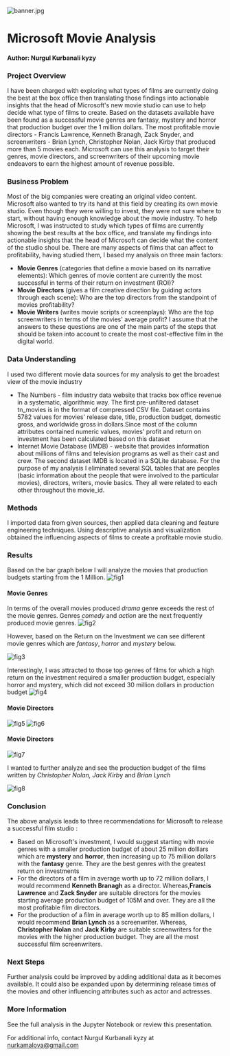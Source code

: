 

![banner.jpg](https://github.com/kamalova/Microsoft-Movie-Analysis/blob/main/images/banner.jpg)
   
# Microsoft Movie Analysis 
#### **Author**: Nurgul Kurbanali kyzy

### Project Overview
I have been charged with exploring what types of films are currently doing the best at the box office then translating those findings into actionable insights that the head of Microsoft's new movie studio can use to help decide what type of films to create. Based on the datasets available have been found as a successful movie genres are fantasy, mystery and horror that production budget over the 1 million dollars. The most profitable movie directors - Francis Lawrence, Kenneth Branagh, Zack Snyder, and screenwriters - Brian Lynch, Christopher Nolan, Jack Kirby that produced more than 5 movies each. Microsoft can use this analysis to target their genres, movie directors, and screenwriters of their upcoming movie endeavors to earn the highest amount of revenue possible.

### Business Problem

Most of the big companies were creating an original video content. Microsoft also wanted to try its hand at this field by creating its own movie studio. Even though they were willing to invest, they were not sure where to start, without having enough knowledge about the movie industry. To help Microsoft, I was instructed to study which types of films are currently showing the best results at the box office, and translate my findings into actionable insights that the head of Microsoft can decide what the content of the studio shoul be. There are many aspects of films that can affect to profitability, having studied them, I based my analysis on three main factors:

* **Movie Genres** (categories that define a movie based on its narrative elements): Which genres of movie content are currently the most successful in terms of their return on investment (ROI)?
* **Movie Directors** (gives a film creative direction by guiding actors through each scene): Who are the top directors from the standpoint of movies profitability?
* **Movie Writers** (writes movie scripts or screenplays): Who are the top screenwriters in terms of the movies' average profit?
I assume that the answers to these questions are one of the main parts of the steps that should be taken into account to create the most cost-effective film in the digital world.

### Data Understanding

I used two different movie data sources for my analysis to get the broadest view of the movie industry

- The Numbers - film industry data website that tracks box office revenue in a systematic, algorithmic way. The first pre-unfiltered dataset tn_movies is in the format of compressed CSV file. Dataset contains 5782 values for movies' release date, title, production budget, domestic gross, and worldwide gross in dollars.Since most of the column attributes contained numeric values, movies' profit and return on investment has been calculated based on this dataset
- Internet Movie Database (IMDB) - website that provides information about millions of films and television programs as well as their cast and crew. The second dataset IMDB is located in a SQLite database. For the purpose of my analysis I eliminated several SQL tables that are peoples (basic information about the people that were involved to the particular movies), directors, writers, movie basics. They all were related to each other throughout the movie_id.

### Methods
I imported data from given sources, then  applied data cleaning and feature engineering techniques. Using descriptive analysis and visualization obtained the influencing aspects of films to create a profitable movie studio.

### Results
Based on the bar graph below  I will analyze the movies that production budgets starting from the 1 Million.
![fig1](https://github.com/kamalova/Microsoft-Movie-Analysis/blob/main/images/fig1.png)

#### Movie Genres
In terms of the overall movies produced *drama* genre exceeds the rest of the movie genres. Genres *comedy* and *action* are the next frequently produced movie genres.
![fig2](https://github.com/kamalova/Microsoft-Movie-Analysis/blob/main/images/fig2.png)

However, based on the Return on the Investment we can see different movie genres which are *fantasy*, *horror* and *mystery* below. 

![fig3](https://github.com/kamalova/Microsoft-Movie-Analysis/blob/main/images/fig3.png)

Interestingly, I was attracted to those top genres of films for which a high return on the investment required a smaller production budget, especially horror and mystery, which did not exceed 30 million dollars in production budget
![fig4](https://github.com/kamalova/Microsoft-Movie-Analysis/blob/main/images/fig4.png)

#### Movie Directors
![fig5](https://github.com/kamalova/Microsoft-Movie-Analysis/blob/main/images/fig5.png)
![fig6](https://github.com/kamalova/Microsoft-Movie-Analysis/blob/main/images/fig6.png)

#### Movie Directors
![fig7](https://github.com/kamalova/Microsoft-Movie-Analysis/blob/main/images/fig7.png)

I wanted to further analyze and see the production budget of the films written by *Christopher Nolan, Jack Kirb*y and *Brian Lynch*

![fig8](https://github.com/kamalova/Microsoft-Movie-Analysis/blob/main/images/fig8.png)
### Conclusion

The above analysis leads to three recommendations for Microsoft to release a successful film studio :

- Based on Microsoft's investment, I would suggest starting with movie genres with a smaller production budget of about 25 million dolllars which are **mystery** and **horror**, then increasing up to 75 million dollars with the **fantasy** genre. They are the best genres with the greatest return on investments
- For the directors of a film in average worth up to 72 million dollars, I would recommend **Kenneth Branagh** as a director. Whereas,**Francis Lawrence** and **Zack Snyder** are suitable directors for the movies starting average production budget of 105M and over. They are all the most profitable film directors.
- For the production of a film in average worth up to 85 million dollars, I would recommend **Brian Lynch** as a screenwriter. Whereas, **Christopher Nolan** and **Jack Kirby** are suitable screenwriters for the movies with the higher production budget. They are all the most successful film screenwriters.

### Next Steps
Further analysis could be improved by adding additional data as it becomes available. It could also be expanded upon by determining release times of the movies and other influencing attributes such as actor and actresses.

### More Information
See the full analysis in the Jupyter Notebook or review this presentation.

For additional info, contact Nurgul Kurbanali kyzy  at  nurkamalova@gmail.com


